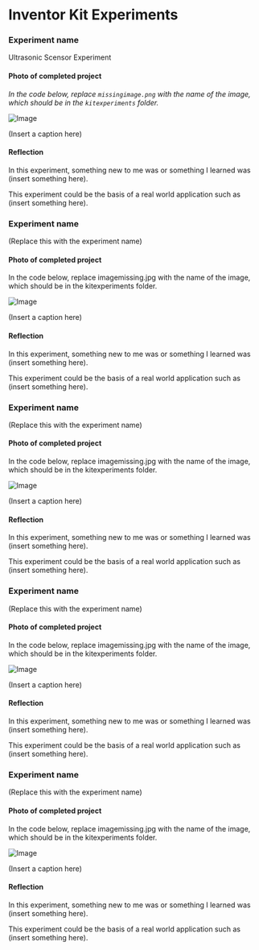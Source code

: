 # Inventor Kit Experiments


### Experiment name ###

Ultrasonic Scensor Experiment

#### Photo of completed project ####
*In the code below, replace `missingimage.png` with the name of the image, which should be in the `kitexperiments` folder.*

![Image](WechatIMG141.jpeg)

(Insert a caption here)

#### Reflection ####

In this experiment, something new to me was or something I learned was (insert something here).

This experiment could be the basis of a real world application such as (insert something here).

### Experiment name ###

(Replace this with the experiment name)

#### Photo of completed project ####
In the code below, replace imagemissing.jpg with the name of the image, which should be in the kitexperiments folder.

![Image](missingimage.png)

(Insert a caption here)

#### Reflection ####

In this experiment, something new to me was or something I learned was (insert something here).

This experiment could be the basis of a real world application such as (insert something here).

### Experiment name ###

(Replace this with the experiment name)

#### Photo of completed project ####
In the code below, replace imagemissing.jpg with the name of the image, which should be in the kitexperiments folder.

![Image](missingimage.png)

(Insert a caption here)

#### Reflection ####

In this experiment, something new to me was or something I learned was (insert something here).

This experiment could be the basis of a real world application such as (insert something here).

### Experiment name ###

(Replace this with the experiment name)

#### Photo of completed project ####
In the code below, replace imagemissing.jpg with the name of the image, which should be in the kitexperiments folder.

![Image](missingimage.png)

(Insert a caption here)

#### Reflection ####

In this experiment, something new to me was or something I learned was (insert something here).

This experiment could be the basis of a real world application such as (insert something here).

### Experiment name ###

(Replace this with the experiment name)

#### Photo of completed project ####
In the code below, replace imagemissing.jpg with the name of the image, which should be in the kitexperiments folder.

![Image](missingimage.png)

(Insert a caption here)

#### Reflection ####

In this experiment, something new to me was or something I learned was (insert something here).

This experiment could be the basis of a real world application such as (insert something here).

